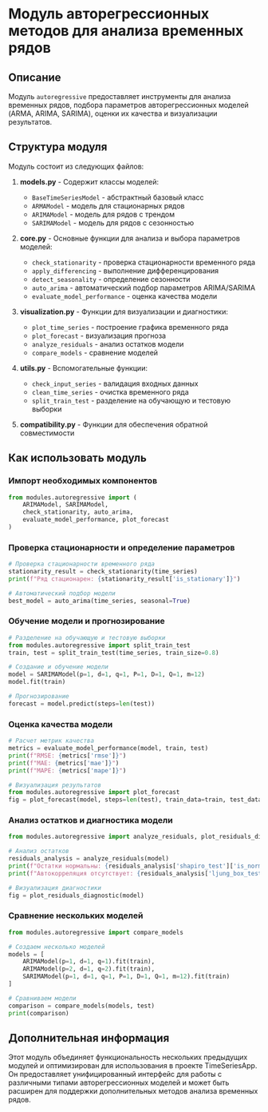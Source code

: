 # Модуль авторегрессионных методов для анализа временных рядов

## Описание

Модуль `autoregressive` предоставляет инструменты для анализа временных рядов, подбора параметров авторегрессионных моделей (ARMA, ARIMA, SARIMA), оценки их качества и визуализации результатов.

## Структура модуля

Модуль состоит из следующих файлов:

1. **models.py** - Содержит классы моделей:
   - `BaseTimeSeriesModel` - абстрактный базовый класс
   - `ARMAModel` - модель для стационарных рядов
   - `ARIMAModel` - модель для рядов с трендом
   - `SARIMAModel` - модель для рядов с сезонностью

2. **core.py** - Основные функции для анализа и выбора параметров моделей:
   - `check_stationarity` - проверка стационарности временного ряда
   - `apply_differencing` - выполнение дифференцирования
   - `detect_seasonality` - определение сезонности
   - `auto_arima` - автоматический подбор параметров ARIMA/SARIMA
   - `evaluate_model_performance` - оценка качества модели

3. **visualization.py** - Функции для визуализации и диагностики:
   - `plot_time_series` - построение графика временного ряда
   - `plot_forecast` - визуализация прогноза
   - `analyze_residuals` - анализ остатков модели
   - `compare_models` - сравнение моделей

4. **utils.py** - Вспомогательные функции:
   - `check_input_series` - валидация входных данных
   - `clean_time_series` - очистка временного ряда
   - `split_train_test` - разделение на обучающую и тестовую выборки

5. **compatibility.py** - Функции для обеспечения обратной совместимости

## Как использовать модуль

### Импорт необходимых компонентов

```python
from modules.autoregressive import (
    ARIMAModel, SARIMAModel, 
    check_stationarity, auto_arima, 
    evaluate_model_performance, plot_forecast
)
```

### Проверка стационарности и определение параметров

```python
# Проверка стационарности временного ряда
stationarity_result = check_stationarity(time_series)
print(f"Ряд стационарен: {stationarity_result['is_stationary']}")

# Автоматический подбор модели
best_model = auto_arima(time_series, seasonal=True)
```

### Обучение модели и прогнозирование

```python
# Разделение на обучающую и тестовую выборки
from modules.autoregressive import split_train_test
train, test = split_train_test(time_series, train_size=0.8)

# Создание и обучение модели
model = SARIMAModel(p=1, d=1, q=1, P=1, D=1, Q=1, m=12)
model.fit(train)

# Прогнозирование
forecast = model.predict(steps=len(test))
```

### Оценка качества модели

```python
# Расчет метрик качества
metrics = evaluate_model_performance(model, train, test)
print(f"RMSE: {metrics['rmse']}")
print(f"MAE: {metrics['mae']}")
print(f"MAPE: {metrics['mape']}")

# Визуализация результатов
from modules.autoregressive import plot_forecast
fig = plot_forecast(model, steps=len(test), train_data=train, test_data=test)
```

### Анализ остатков и диагностика модели

```python
from modules.autoregressive import analyze_residuals, plot_residuals_diagnostic

# Анализ остатков
residuals_analysis = analyze_residuals(model)
print(f"Остатки нормальны: {residuals_analysis['shapiro_test']['is_normal']}")
print(f"Автокорреляция отсутствует: {residuals_analysis['ljung_box_test']['no_autocorrelation']}")

# Визуализация диагностики
fig = plot_residuals_diagnostic(model)
```

### Сравнение нескольких моделей

```python
from modules.autoregressive import compare_models

# Создаем несколько моделей
models = [
    ARIMAModel(p=1, d=1, q=1).fit(train),
    ARIMAModel(p=2, d=1, q=2).fit(train),
    SARIMAModel(p=1, d=1, q=1, P=1, D=1, Q=1, m=12).fit(train)
]

# Сравниваем модели
comparison = compare_models(models, test)
print(comparison)
```

## Дополнительная информация

Этот модуль объединяет функциональность нескольких предыдущих модулей и оптимизирован для использования в проекте TimeSeriesApp. Он предоставляет унифицированный интерфейс для работы с различными типами авторегрессионных моделей и может быть расширен для поддержки дополнительных методов анализа временных рядов. 